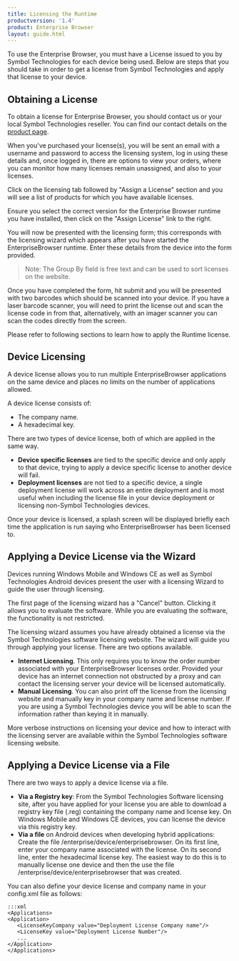 ```yaml
---
title: Licensing the Runtime
productversion: '1.4'
product: Enterprise Browser
layout: guide.html
---
```

To use the Enterprise Browser, you must have a License issued to you by Symbol Technologies for each device being used. Below are steps that you should take in order to get a license from Symbol Technologies and apply that license to your device.

## Obtaining a License
To obtain a license for Enterprise Browser, you should contact us or your local Symbol Technologies reseller. You can find our contact details on the [product page](https://www.zebra.com/us/en/products/software/mobile-computers/mobile-app-utilities/enterprise-browser.html).

When you've purchased your license(s), you will be sent an email with a username and password to access the licensing system, log in using these details and, once logged in, there are options to view your orders, where you can monitor how many licenses remain unassigned, and also to your licenses.

Click on the licensing tab followed by "Assign a License" section and you will see a list of products for which you have available licenses.

<!-- > TBD Insert Screen shot -->

Ensure you select the correct version for the Enterprise Browser runtime you have installed, then click on the "Assign License" link to the right.

<!-- > TBD Insert Screen Shot -->

You will now be presented with the licensing form; this corresponds with the licensing wizard which appears after you have started the EnterpriseBrowser runtime. Enter these details from the device into the form provided.

> Note: The Group By field is free text and can be used to sort licenses on the website.

<!-- > TBD ScreenShot -->

Once you have completed the form, hit submit and you will be presented with two barcodes which should be scanned into your device.  If you have a laser barcode scanner, you will need to print the license out and scan the license code in from that, alternatively, with an imager scanner you can scan the codes directly from the screen.

Please refer to following sections to learn how to apply the Runtime license.

## Device Licensing
A device license allows you to run multiple EnterpriseBrowser applications on the same device and places no limits on the number of applications allowed.

A device license consists of:

* The company name.
* A hexadecimal key.

There are two types of device license, both of which are applied in the same way.

* **Device specific licenses** are tied to the specific device and only apply to that device, trying to apply a device specific license to another device will fail.
* **Deployment licenses** are not tied to a specific device, a single deployment license will work across an entire deployment and is most useful when including the license file in your device deployment or licensing non-Symbol Technologies devices.

Once your device is licensed, a splash screen will be displayed briefly each time the application is run saying who EnterpriseBrowser has been licensed to.

<!-- > TBD ScreenShot -->

## Applying a Device License via the Wizard
Devices running Windows Mobile and Windows CE as well as Symbol Technologies Android devices present the user with a licensing Wizard to guide the user through licensing.

The first page of the licensing wizard has a "Cancel" button. Clicking it allows you to evaluate the software. While you are evaluating the software, the functionality is not restricted.

<!-- > TBD ScreenShot -->

The licensing wizard assumes you have already obtained a license via the Symbol Technologies software licensing website. The wizard will guide you through applying your license. There are two options available.

* **Internet Licensing**. This only requires you to know the order number associated with your EnterpriseBrowser licenses order. Provided your device has an internet connection not obstructed by a proxy and can contact the licensing server your device will be licensed automatically.
* **Manual Licensing**. You can also print off the license from the licensing website and manually key in your company name and license number. If you are using a Symbol Technologies device you will be able to scan the information rather than keying it in manually.

More verbose instructions on licensing your device and how to interact with the licensing server are available within the Symbol Technologies software licensing website.

## Applying a Device License via a File
There are two ways to apply a device license via a file.

* **Via a Registry key**: From the Symbol Technologies Software licensing site, after you have applied for your license you are able to download a registry key file (.reg) containing the company name and license key. On Windows Mobile and Windows CE devices, you can license the device via this registry key.
* **Via a file** on Android devices when developing hybrid applications: Create the file /enterprise/device/enterprisebrowser. On its first line, enter your company name associated with the license. On its second line, enter the hexadecimal license key. The easiest way to do this is to manually license one device and then the use the file /enterprise/device/enterprisebrowser that was created.

You can also define your device license and company name in your config.xml file as follows:

	:::xml
	<Applications>
	<Application> 
	   <LicenseKeyCompany value="Deployment License Company name"/>
	   <LicenseKey value="Deployment License Number"/>
	   ...
	</Application> 
	</Applications>

